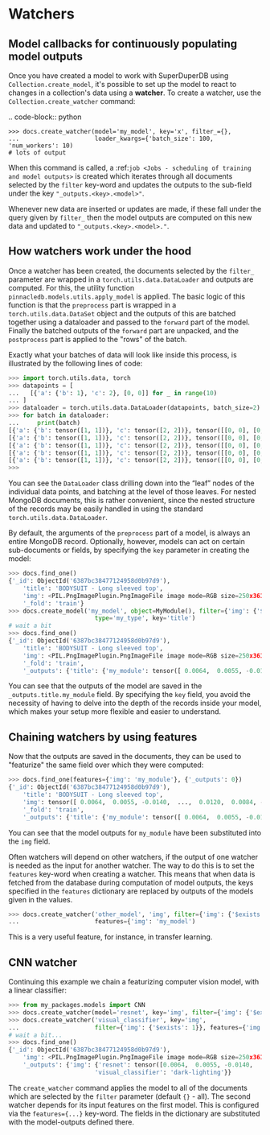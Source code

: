 # Watchers

## Model callbacks for continuously populating model outputs

Once you have created a model to work with SuperDuperDB using `Collection.create_model`, it's possible to 
set up the model to react to changes in a collection's data using a **watcher**. To create a watcher, use the
`Collection.create_watcher` command:

.. code-block:: python
	
	>>> docs.create_watcher(model='my_model', key='x', filter_={}, 
	...                     loader_kwargs={'batch_size': 100, 'num_workers': 10)
	# lots of output

When this command is called, a :ref:`job <Jobs - scheduling of training and model outputs>` is
created which iterates through all documents selected by the `filter` key-word
and updates the outputs to the sub-field under the key `"_outputs.<key>.<model>"`.

Whenever new data are inserted or updates are made, if these fall under the query given by `filter_` then the model outputs
are computed on this new data and updated to `"_outputs.<key>.<model>."`.

## How watchers work under the hood

Once a watcher has been created, the documents selected by the `filter_` parameter are wrapped in a
`torch.utils.data.DataLoader` and outputs are computed. For this, the utility function
`pinnacledb.models.utils.apply_model` is applied.
The basic logic of this function is that the `preprocess` part is wrapped in a
`torch.utils.data.DataSet` object and the outputs of this are batched together using a dataloader
and passed to the `forward` part of the model.
Finally the batched outputs of the `forward` part are unpacked, and the `postprocess` part
is applied to the "rows" of the batch.

Exactly what your batches of data will look like inside this process, is illustrated by the following
lines of code:

```python
>>> import torch.utils.data, torch
>>> datapoints = [
...   [{'a': {'b': 1}, 'c': 2}, [0, 0]] for _ in range(10)
... ]
>>> dataloader = torch.utils.data.DataLoader(datapoints, batch_size=2)
>>> for batch in dataloader:
...     print(batch)
[{'a': {'b': tensor([1, 1])}, 'c': tensor([2, 2])}, tensor([[0, 0], [0, 0]])]
[{'a': {'b': tensor([1, 1])}, 'c': tensor([2, 2])}, tensor([[0, 0], [0, 0]])]
[{'a': {'b': tensor([1, 1])}, 'c': tensor([2, 2])}, tensor([[0, 0], [0, 0]])]
[{'a': {'b': tensor([1, 1])}, 'c': tensor([2, 2])}, tensor([[0, 0], [0, 0]])]
[{'a': {'b': tensor([1, 1])}, 'c': tensor([2, 2])}, tensor([[0, 0], [0, 0]])]
>>>
```

You can see the `DataLoader` class drilling down into the “leaf” nodes of the individual data points,
and batching at the level of those leaves. For nested MongoDB documents, this is rather convenient,
since the nested structure of the records may be easily handled in using the standard
`torch.utils.data.DataLoader`.

By default, the arguments of the ``preprocess`` part of a model, is always an entire MongoDB
record. Optionally, however, models can act on certain sub-documents or fields, by specifying
the `key` parameter in creating the model:

```python
>>> docs.find_one()
{'_id': ObjectId('6387bc38477124958d0b97d9'),
    'title': 'BODYSUIT - Long sleeved top',
    'img': <PIL.PngImagePlugin.PngImageFile image mode=RGB size=250x361>,
    '_fold': 'train'}
>>> docs.create_model('my_model', object=MyModule(), filter={'img': {'$exists': 1}},
                        type='my_type', key='title')
# wait a bit
>>> docs.find_one()
{'_id': ObjectId('6387bc38477124958d0b97d9'),
    'title': 'BODYSUIT - Long sleeved top',
    'img': <PIL.PngImagePlugin.PngImageFile image mode=RGB size=250x361>,
    '_fold': 'train',
    '_outputs': {'title': {'my_module': tensor([ 0.0064,  0.0055, -0.0140,  ...,  0.0120,  0.0084, -0.0253])}}}
```

You can see that the outputs of the model are saved in the ``_outputs.title.my_module`` field.
By specifying the ``key`` field, you avoid the necessity of having to delve into the depth
of the records inside your model, which makes your setup more flexible and easier to understand.

## Chaining watchers by using features

Now that the outputs are saved in the documents, they can be used to "featurize" the same
field over which they were computed:

```python
>>> docs.find_one(features={'img': 'my_module'}, {'_outputs': 0})
{'_id': ObjectId('6387bc38477124958d0b97d9'),
    'title': 'BODYSUIT - Long sleeved top',
    'img': tensor([ 0.0064,  0.0055, -0.0140,  ...,  0.0120,  0.0084, -0.0253]),
    '_fold': 'train',
    '_outputs': {'title': {'my_module': tensor([ 0.0064,  0.0055, -0.0140,  ...,  0.0120,  0.0084, -0.0253])}}}
```


You can see that the model outputs for `my_module` have been substituted into the `img` field.

Often watchers will depend on other watchers, if the output of one watcher is needed as the input for another
watcher. The way to do this is to set the `features` key-word when creating a watcher. This means
that when data is fetched from the database during computation of model outputs, the keys specified
in the `features` dictionary are replaced by outputs of the models given in the values.

```python
>>> docs.create_watcher('other_model', 'img', filter={'img': {'$exists': 1}},
...                     features={'img': 'my_model')
```

This is a very useful feature, for instance, in transfer learning.

## CNN watcher

Continuing this example we chain a featurizing computer vision model, with a linear classifier:


```python
>>> from my_packages.models import CNN
>>> docs.create_watcher(model='resnet', key='img', filter={'img': {'$exists': 1}})
>>> docs.create_watcher('visual_classifier', key='img',
...                     filter={'img': {'$exists': 1}}, features={'img': 'resnet'})
# wait a bit...
>>> docs.find_one()
{'_id': ObjectId('6387bc38477124958d0b97d9'),
    'img': <PIL.PngImagePlugin.PngImageFile image mode=RGB size=250x361>,
    '_outputs': {'img': {'resnet': tensor([0.0064,  0.0055, -0.0140,  ...,  0.0120,  0.0084, -0.0253])},
                        'visual_classifier': 'dark-lighting'}}
```


The ``create_watcher`` command applies the model to all of the documents which are selected by the ``filter``
parameter (default ``{}`` - all). The second watcher depends for its input features on the first
model. This is configured via the ``features={...}`` key-word. The fields in the dictionary
are substituted with the model-outputs defined there.
